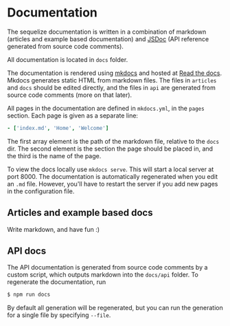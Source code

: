 # Documentation

The sequelize documentation is written in a combination of markdown (articles and example based documentation) and [JSDoc](http://usejsdoc.org) (API reference generated from source code comments).

All documentation is located in `docs` folder. 

The documentation is rendered using [mkdocs](http://mkdocs.org) and hosted at [Read the docs](http://sequelize.readthedocs.org).  Mkdocs generates static HTML from markdown files. The files in `articles` and `docs` should be edited directly, and the files in `api` are generated from source code comments (more on that later).

All pages in the documentation are defined in `mkdocs.yml`, in the `pages` section. Each page is given as a separate line:
```yml
- ['index.md', 'Home', 'Welcome']
```

The first array element is the path of the markdown file, relative to the `docs` dir. The second element is the section the page should be placed in, and the third is the name of the page.

To view the docs locally use `mkdocs serve`. This will start a local server at port 8000. The documentation is automatically regenerated when you edit an `.md` file. However, you'll have to restart the server if you add new pages in the configuration file.

## Articles and example based docs
Write markdown, and have fun :)

## API docs
The API documentation is generated from source code comments by a custom script, which outputs markdown into the `docs/api` folder. To regenerate the documentation, run 
```bash
$ npm run docs
```
By default all generation will be regenerated, but you can run the generation for a single file by specifying `--file`. 

